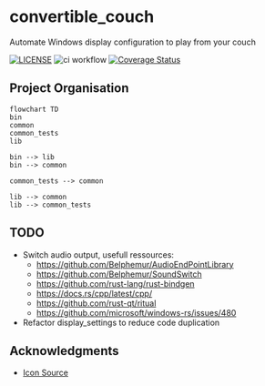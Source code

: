 # convertible_couch

Automate Windows display configuration to play from your couch

[![LICENSE](https://img.shields.io/badge/license-MIT-blue.svg)](LICENSE)
 ![ci workflow](https://github.com/drsanguin/convertible_couch/actions/workflows/ci.yml/badge.svg)
 [![Coverage Status](https://coveralls.io/repos/github/drsanguin/convertible_couch/badge.svg?branch=main)](https://coveralls.io/github/drsanguin/convertible_couch?branch=main)

## Project Organisation
```mermaid
flowchart TD
bin
common
common_tests
lib

bin --> lib
bin --> common

common_tests --> common

lib --> common
lib --> common_tests
```

## TODO
- Switch audio output, usefull ressources:
  - https://github.com/Belphemur/AudioEndPointLibrary
  - https://github.com/Belphemur/SoundSwitch
  - https://github.com/rust-lang/rust-bindgen
  - https://docs.rs/cpp/latest/cpp/
  - https://github.com/rust-qt/ritual
  - https://github.com/microsoft/windows-rs/issues/480
- Refactor display_settings to reduce code duplication

## Acknowledgments
- [Icon Source](https://www.flaticon.com/free-icon/couch_1010398)

